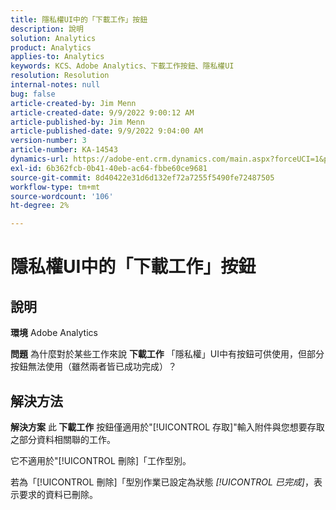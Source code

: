 ```yaml
---
title: 隱私權UI中的「下載工作」按鈕
description: 說明
solution: Analytics
product: Analytics
applies-to: Analytics
keywords: KCS、Adobe Analytics、下載工作按鈕、隱私權UI
resolution: Resolution
internal-notes: null
bug: false
article-created-by: Jim Menn
article-created-date: 9/9/2022 9:00:12 AM
article-published-by: Jim Menn
article-published-date: 9/9/2022 9:04:00 AM
version-number: 3
article-number: KA-14543
dynamics-url: https://adobe-ent.crm.dynamics.com/main.aspx?forceUCI=1&pagetype=entityrecord&etn=knowledgearticle&id=df343ccf-1d30-ed11-9db1-0022480866ad
exl-id: 6b362fcb-0b41-40eb-ac64-fbbe60ce9681
source-git-commit: 8d40422e31d6d132ef72a7255f5490fe72487505
workflow-type: tm+mt
source-wordcount: '106'
ht-degree: 2%

---
```


# 隱私權UI中的「下載工作」按鈕

## 說明


<b>環境</b>
Adobe Analytics

<b>問題</b>
為什麼對於某些工作來說 <b>下載工作</b> 「隱私權」UI中有按鈕可供使用，但部分按鈕無法使用（雖然兩者皆已成功完成）？


## 解決方法


<b>解決方案</b>
此<b> 下載工作</b> 按鈕僅適用於&quot;[!UICONTROL 存取]&quot;輸入附件與您想要存取之部分資料相關聯的工作。

它不適用於&quot;[!UICONTROL 刪除]「工作型別。

若為「[!UICONTROL 刪除]「型別作業已設定為狀態 *[!UICONTROL 已完成]*，表示要求的資料已刪除。
